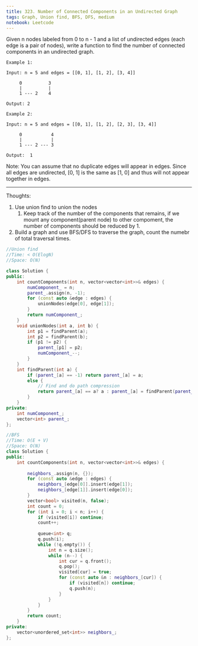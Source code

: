 ```yaml
---
title: 323. Number of Connected Components in an Undirected Graph
tags: Graph, Union find, BFS, DFS, medium
notebook: Leetcode
---
```


Given n nodes labeled from 0 to n - 1 and a list of undirected edges (each edge is a pair of nodes), write a function to find the number of connected components in an undirected graph.
```
Example 1:

Input: n = 5 and edges = [[0, 1], [1, 2], [3, 4]]

     0          3
     |          |
     1 --- 2    4 

Output: 2
```
```
Example 2:

Input: n = 5 and edges = [[0, 1], [1, 2], [2, 3], [3, 4]]

     0           4
     |           |
     1 --- 2 --- 3

Output:  1
```
Note:
You can assume that no duplicate edges will appear in edges. Since all edges are undirected, [0, 1] is the same as [1, 0] and thus will not appear together in edges.

----------
Thoughts:
1. Use union find to union the nodes
   1. Keep track of the number of the components that remains, if we mount any component(parent node) to other compoment, the number of components should be reduced by 1.
2. Build a graph and use BFS/DFS to traverse the graph, count the numebr of total traversal times.
   
```c++
//Union find
//Time: < O(ElogN)
//Space: O(N)

class Solution {
public:
    int countComponents(int n, vector<vector<int>>& edges) {
        numComponent_ = n;
        parent_.assign(n, -1);
        for (const auto &edge : edges) {
            unionNodes(edge[0], edge[1]);
        }
        return numComponent_;
    }
    void unionNodes(int a, int b) {
        int p1 = findParent(a);
        int p2 = findParent(b);
        if (p1 != p2) {
            parent_[p1] = p2;
            numComponent_--;
        }
    }
    int findParent(int a) {
        if (parent_[a] == -1) return parent_[a] = a;
        else {
            // Find and do path compression
            return parent_[a] == a? a : parent_[a] = findParent(parent_[a]);
        }
    }
private:
    int numComponent_;
    vector<int> parent_;
};
```

```c++
//BFS
//Time: O(E + V)
//Space: O(N)
class Solution {
public:
    int countComponents(int n, vector<vector<int>>& edges) {
        
        neighbors_.assign(n, {});
        for (const auto &edge : edges) {
            neighbors_[edge[0]].insert(edge[1]);
            neighbors_[edge[1]].insert(edge[0]);
        }
        vector<bool> visited(n, false);
        int count = 0;
        for (int i = 0; i < n; i++) {
            if (visited[i]) continue;
            count++;
            
            queue<int> q;
            q.push(i);
            while (!q.empty()) {
                int n = q.size();
                while (n--) {
                    int cur = q.front();
                    q.pop();
                    visited[cur] = true;
                    for (const auto &n : neighbors_[cur]) {
                        if (visited[n]) continue;
                        q.push(n);
                    }
                }
            }
        }
        return count;
    }
private:
    vector<unordered_set<int>> neighbors_;
};
```
